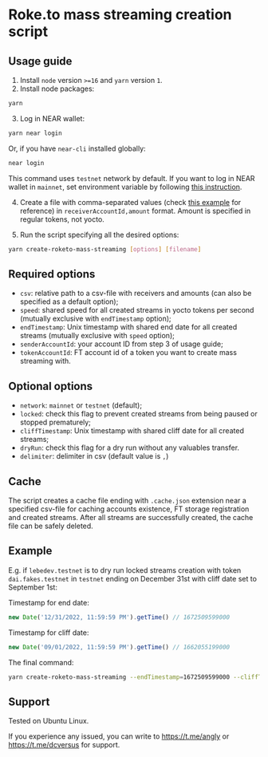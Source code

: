 # Roke.to mass streaming creation script

## Usage guide

1. Install `node` version `>=16` and `yarn` version `1`.
2. Install node packages:

```bash
yarn
```

3. Log in NEAR wallet:

```bash
yarn near login
```

Or, if you have `near-cli` installed globally:

```bash
near login
```

This command uses `testnet` network by default. If you want to log in NEAR wallet in `mainnet`, set environment variable by following [this instruction](https://docs.near.org/docs/tools/near-cli#network-selection).

4. Create a file with comma-separated values (check [this example](example/example.csv) for reference) in `receiverAccountId,amount` format. Amount is specified in regular tokens, not yocto.

5. Run the script specifying all the desired options:

```bash
yarn create-roketo-mass-streaming [options] [filename]
```

## Required options

* `csv`: relative path to a csv-file with receivers and amounts (can also be specified as a default option);
* `speed`: shared speed for all created streams in yocto tokens per second (mutually exclusive with `endTimestamp` option);
* `endTimestamp`: Unix timestamp with shared end date for all created streams (mutually exclusive with `speed` option);
* `senderAccountId`: your account ID from step 3 of usage guide;
* `tokenAccountId`: FT account id of a token you want to create mass streaming with.

## Optional options
* `network`: `mainnet` or `testnet` (default);
* `locked`: check this flag to prevent created streams from being paused or stopped prematurely;
* `cliffTimestamp`: Unix timestamp with shared cliff date for all created streams;
* `dryRun`: check this flag for a dry run without any valuables transfer.
* `delimiter`: delimiter in csv (default value is `,`)

## Cache

The script creates a cache file ending with `.cache.json` extension near a specified csv-file for caching accounts existence, FT storage registration and created streams. After all streams are successfully created, the cache file can be safely deleted.

## Example

E.g. if `lebedev.testnet` is to dry run locked streams creation with token `dai.fakes.testnet` in `testnet` ending on December 31st with cliff date set to September 1st:

Timestamp for end date:

```js
new Date('12/31/2022, 11:59:59 PM').getTime() // 1672509599000
```

Timestamp for cliff date:

```js
new Date('09/01/2022, 11:59:59 PM').getTime() // 1662055199000
```

The final command:

```bash
yarn create-roketo-mass-streaming --endTimestamp=1672509599000 --cliffTimestamp=1662055199000 --senderAccountId=lebedev.testnet --tokenAccountId=dai.fakes.testnet --dryRun --locked --delimiter=';' example/example.csv
```

## Support

Tested on Ubuntu Linux.

If you experience any issued, you can write to https://t.me/angly or https://t.me/dcversus for support.